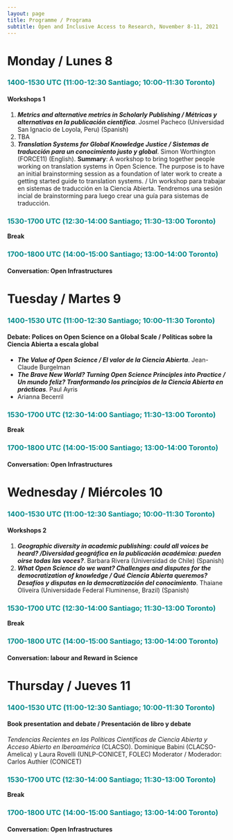 ```yaml
---
layout: page
title: Programme / Programa
subtitle: Open and Inclusive Access to Research, November 8-11, 2021
---
```


# Monday / Lunes 8
### <span style="color: DarkCyan;">1400-1530 UTC (11:00-12:30 Santiago; 10:00-11:30 Toronto)</span>
#### Workshops 1
1. ***Metrics and alternative metrics in Scholarly Publishing / Métricas y alternativas en la publicación científica***</span>. Josmel Pacheco (Universidad San Ignacio de Loyola, Peru) (Spanish)
2. TBA
3. ***Translation Systems for Global Knowledge Justice / Sistemas de traducción para un conocimiento justo y  global***. Simon Worthington (FORCE11) (English). **Summary**: A workshop to bring together people working on translation systems in Open Science. The purpose is to have an initial brainstorming session as a foundation of later work to create a getting started guide to translation systems. / Un workshop para trabajar en sistemas de traducción en la Ciencia Abierta. Tendremos una sesión incial de brainstorming para luego crear una guía para sistemas de traducción.

### <span style="color: DarkCyan;">1530-1700 UTC (12:30-14:00 Santiago; 11:30-13:00 Toronto)</span>
**Break**

### <span style="color: DarkCyan;">1700-1800 UTC (14:00-15:00 Santiago; 13:00-14:00 Toronto)</span>
#### Conversation: Open Infrastructures

# Tuesday / Martes 9 
### <span style="color: DarkCyan;">1400-1530 UTC (11:00-12:30 Santiago; 10:00-11:30 Toronto)</span>
#### Debate: Polices on Open Science on a Global Scale / Políticas sobre la Ciencia Abierta a escala global
* ***The Value of Open Science / El valor de la Ciencia Abierta***. Jean-Claude Burgelman
* ***The Brave New World? Turning Open Science Principles into Practice / Un mundo feliz? Tranformando los principios de la Ciencia Abierta en prácticas***. Paul Ayris
* Arianna Becerril



### <span style="color: DarkCyan;">1530-1700 UTC (12:30-14:00 Santiago; 11:30-13:00 Toronto)</span>
**Break**

### <span style="color: DarkCyan;">1700-1800 UTC (14:00-15:00 Santiago; 13:00-14:00 Toronto)</span>
#### Conversation: Open Infrastructures


# Wednesday / Miércoles 10 
### <span style="color: DarkCyan;">1400-1530 UTC (11:00-12:30 Santiago; 10:00-11:30 Toronto)</span>
#### Workshops 2
1. ***Geographic diversity in academic publishing: could all voices be heard? /Diversidad geográfica en la publicación académica: pueden oirse todas las voces?***. Barbara Rivera (Universidad de Chile) (Spanish)
2. ***What Open Science do we want? Challenges and disputes for the democratization of knowledge / Qué Ciencia Abierta queremos? Desafíos y disputas en la democratización del conocimiento***. Thaiane Oliveira (Universidade Federal Fluminense, Brazil) (Spanish)  



### <span style="color: DarkCyan;">1530-1700 UTC (12:30-14:00 Santiago; 11:30-13:00 Toronto)</span>
**Break**

### <span style="color: DarkCyan;">1700-1800 UTC (14:00-15:00 Santiago; 13:00-14:00 Toronto)</span>
#### Conversation: labour and Reward in Science

# Thursday / Jueves 11 
### <span style="color: DarkCyan;">1400-1530 UTC (11:00-12:30 Santiago; 10:00-11:30 Toronto)</span>
#### Book presentation and debate / Presentación de libro y debate
_Tendencias Recientes en las Políticas Científicas de Ciencia Abierta y Acceso Abierto en Iberoamérica_ (CLACSO). Dominique Babini (CLACSO-Amelica) y Laura Rovelli (UNLP-CONICET, FOLEC)
Moderator / Moderador: Carlos Authier (CONICET)



### <span style="color: DarkCyan;">1530-1700 UTC (12:30-14:00 Santiago; 11:30-13:00 Toronto)</span>
**Break**

### <span style="color: DarkCyan;">1700-1800 UTC (14:00-15:00 Santiago; 13:00-14:00 Toronto)</span>
#### Conversation: Open Infrastructures

